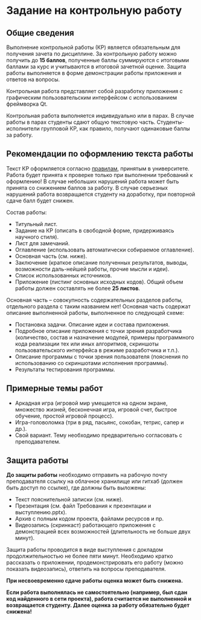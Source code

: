 # **Задание на контрольную работу**
## Общие сведения
Выполнение контрольной работы (КР) является обязательным для получения зачета по дисциплине. За контрольную работу можно получить до **15 баллов**, полученные баллы суммируются с итоговыми баллами за курс и учитываются в итоговой зачетной оценке. Защита работы выполняется в форме демонстрации работы приложения и ответов на вопросы. 

Контрольная работа представляет собой разработку приложения с графическим пользовательским интерфейсом с использованием фреймворка Qt.

Контрольная работа выполняется индивидуально или в парах. В случае работы в парах студенты сдают общую текстовую часть. Студенты-исполнители групповой КР, как правило, получают одинаковые баллы за работу.

## Рекомендации по оформлению текста работы

Текст КР оформляется согласно  [правилам](https://narfu.ru/university/structure/faq/12718/322509/), принятым в университете. Работа будет принята к проверке только при выполнении требований к оформлению! В случае небольших нарушений работа может быть принята со снижением баллов за работу. В случае серьезных нарушений работа возвращается студенту на доработку, при повторной сдаче балл будет снижен.

Состав работы:
* 	Титульный лист.
*  	Задание на КР (описать в свободной форме, придерживаясь научного стиля).
* 	Лист для замечаний.
* 	Оглавление (использовать автоматически собираемое оглавление).
* 	Основная часть (см. ниже).
* 	Заключение (краткое описание полученных результатов, выводы, возможности даль-нейшей работы, прочие мысли и идеи).
* 	Список использованных источников.
* 	Приложение (листинг основных исходных кодов).
Общий объем работы должен составлять не более **25 листов**.

Основная часть – совокупность содержательных разделов работы, отдельного раздела с таким названием нет! Основная часть содержат описание выполненной работы, выполненное по следующей схеме:
*  	Постановка задачи. Описание идеи и состава приложения.
*  	Подробное описание приложения с точки зрения разработчика (количество, состав и назначение модулей, примеры программного кода реализации тех или иных алгоритмов, скриншоты пользовательского интерфейса в режиме разработчика и т.п.).
*  	Описание программы с точки зрения пользователя (пояснения по использованию со скриншотами исполнения программы).
* 	Результаты тестирования программы.
  
## Примерные темы работ
*  	Аркадная игра (игровой мир умещается на одном экране, множество жизней, бесконечная игра, игровой счет, быстрое обучение, простой игровой процесс).
* 	Игра-головоломка (три в ряд, пасьянс, сокобан, тетрис, сапер и др.).
*  	Свой вариант.
Тему необходимо предварительно согласовать с преподавателем.

## Защита работы

**До защиты работы** необходимо отправить на рабочую почту преподавателя ссылку на облачное хранилище или гитхаб (должен быть доступ по ссылке), где должны быть выложены:
*    Текст пояснительной записки (см. ниже).
*    Презентация (см. файл Требования к презентации и выступлению.pptx).
*    Архив с полным кодом проекта, файлами ресурсов и пр.
*    Видеозапись (скринкаст) работающего приложения с демонстрацией всех возможностей (длительность не больше двух минут).

Защита работы проводится в виде выступления с докладом продолжительностью не более пяти минут. Необходимо кратко рассказать о приложении, продемонстрировать его работу (можно показать видеозапись), ответить на вопросы преподавателя.

**При несвоевременно сдаче работы оценка может быть снижена.**

**Если работа выполнялась не самостоятельно (например, был сдан код найденного в сети проекта), работа считается не выполненной и возвращается студенту. Далее оценка за работу обязательно будет снижена!**
